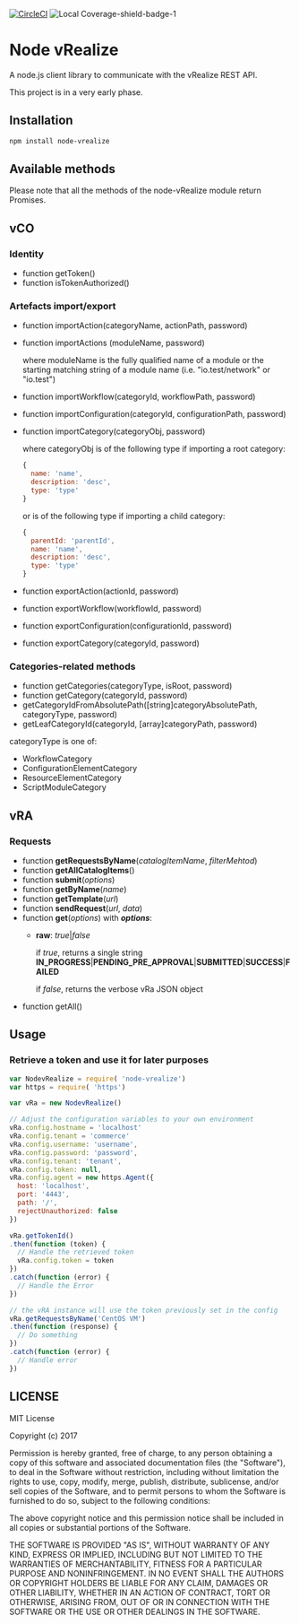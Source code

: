 [![CircleCI](https://circleci.com/gh/Hiyafoo/node-vrealize.svg?style=shield)](https://circleci.com/gh/Hiyafoo/node-vrealize) ![Local Coverage-shield-badge-1](https://img.shields.io/badge/Local%20Coverage-92.81%25-brightgreen.svg)

# Node vRealize

A node.js client library to communicate with the vRealize REST API.

This project is in a very early phase.

## Installation

```bash
npm install node-vrealize
```

## Available methods

Please note that all the methods of the node-vRealize module return Promises.

## vCO

### Identity

* function getToken()
* function isTokenAuthorized()

### Artefacts import/export

* function importAction(categoryName, actionPath, password)
* function importActions (moduleName, password)

  where moduleName is the fully qualified name of a module or the starting matching string  of a module name
  (i.e. "io.test/network" or "io.test")
* function importWorkflow(categoryId, workflowPath, password)
* function importConfiguration(categoryId, configurationPath, password)
* function importCategory(categoryObj, password)
  
  where categoryObj is of the following type if importing a root category:
  ```JavaScript
  {
    name: 'name',
    description: 'desc',
    type: 'type'
  }
  ```
  or is of the following type if importing a child category:
  ```JavaScript
  {
    parentId: 'parentId',
    name: 'name',
    description: 'desc',
    type: 'type'
  }
  ```

* function exportAction(actionId, password)
* function exportWorkflow(workflowId, password)
* function exportConfiguration(configurationId, password)
* function exportCategory(categoryId, password)

### Categories-related methods

* function getCategories(categoryType, isRoot, password)
* function getCategory(categoryId, password)
* getCategoryIdFromAbsolutePath([string]categoryAbsolutePath, categoryType, password)
* getLeafCategoryId(categoryId, [array]categoryPath, password)

categoryType is one of:

* WorkflowCategory 
* ConfigurationElementCategory
* ResourceElementCategory
* ScriptModuleCategory

## vRA

### Requests

* function **getRequestsByName**(*catalogItemName*, *filterMehtod*)
* function **getAllCatalogItems**()
* function **submit**(*options*)
* function **getByName**(*name*)
* function **getTemplate**(*url*)
* function **sendRequest**(*url*, *data*)
* function **get**(*options*) with ***options***:
  * **raw**: *true*|*false*

    if *true*, returns a single string **IN_PROGRESS**|**PENDING_PRE_APPROVAL**|**SUBMITTED**|**SUCCESS**|**FAILED**
    
    if *false*, returns the verbose vRa JSON object
* function getAll()

## Usage

### Retrieve a token and use it for later purposes

```JavaScript
var NodevRealize = require( 'node-vrealize')
var https = require( 'https')

var vRa = new NodevRealize()

// Adjust the configuration variables to your own environment
vRa.config.hostname = 'localhost'
vRa.config.tenant = 'commerce'
vRa.config.username: 'username',
vRa.config.password: 'password',
vRa.config.tenant: 'tenant',
vRa.config.token: null,
vRa.config.agent = new https.Agent({
  host: 'localhost',
  port: '4443',
  path: '/',
  rejectUnauthorized: false
})

vRa.getTokenId()
.then(function (token) {
  // Handle the retrieved token
  vRa.config.token = token
})
.catch(function (error) {
  // Handle the Error
})

// the vRA instance will use the token previously set in the config
vRa.getRequestsByName('CentOS VM')
.then(function (response) {
  // Do something
})
.catch(function (error) {
  // Handle error
})
```

## LICENSE

MIT License

Copyright (c) 2017

Permission is hereby granted, free of charge, to any person obtaining a copy of this software and associated documentation files (the "Software"), to deal in the Software without restriction, including without limitation the rights to use, copy, modify, merge, publish, distribute, sublicense, and/or sell copies of the Software, and to permit persons to whom the Software is furnished to do so, subject to the following conditions:

The above copyright notice and this permission notice shall be included in all copies or substantial portions of the Software.

THE SOFTWARE IS PROVIDED "AS IS", WITHOUT WARRANTY OF ANY KIND, EXPRESS OR IMPLIED, INCLUDING BUT NOT LIMITED TO THE WARRANTIES OF MERCHANTABILITY, FITNESS FOR A PARTICULAR PURPOSE AND NONINFRINGEMENT. IN NO EVENT SHALL THE AUTHORS OR COPYRIGHT HOLDERS BE LIABLE FOR ANY CLAIM, DAMAGES OR OTHER LIABILITY, WHETHER IN AN ACTION OF CONTRACT, TORT OR OTHERWISE, ARISING FROM, OUT OF OR IN CONNECTION WITH THE SOFTWARE OR THE USE OR OTHER DEALINGS IN THE SOFTWARE.
